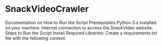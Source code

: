 # SnackVideoCrawler
Documentation on How to Run the Script Prerequisites Python 3.x installed on your machine. Internet connection to access the SnackVideo website. Steps to Run the Script Install Required Libraries: Create a requirements.txt file with the following content:
